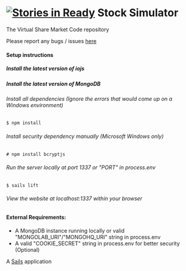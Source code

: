 [![Stories in Ready](https://badge.waffle.io/IEEECS-VIT/StockSim.png?label=ready&title=Ready)](https://waffle.io/IEEECS-VIT/StockSim)
Stock Simulator
===============

The Virtual Share Market Code repository

Please report any bugs / issues [here](https://github.com/IEEECS-VIT/StockSim/issues)

#### Setup instructions
##### Install the latest version of iojs
##### Install the latest version of MongoDB

###### Install all dependencies (Ignore the errors that would come up on a Windows environment)

    $ npm install

###### Install security dependency manually (Microsoft Windows only)

    # npm install bcryptjs

###### Run the server locally at port 1337 or "PORT" in process.env

    $ sails lift

###### View the website at localhost:1337 within your browser

#### External Requirements:
* A MongoDB instance running locally or valid "MONGOLAB_URI"/"MONGOHQ_URI" string in process.env
* A valid "COOKIE_SECRET" string in process.env for better security (Optional)

A [Sails](http://sailsjs.org) application


